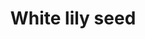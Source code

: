 ---
layout: item
title: White lily seed
item-id: 22887
datatable: true
id: 22887
name: "White lily seed"
members: true
lowalch: 120
highalch: 180
examine: "A white lily seed - plant in a flower patch."
monsters:
  - id: 8583
    name: "Hespori"
    members: true
    combat_level: 284
    wiki_url: "https://oldschool.runescape.wiki/w/Hespori"
    drops:
      - quantity: "8-18"
        rarity: 0.0625
    image: "https://oldschool.runescape.wiki/images/e/ed/Hespori.png?cd901"
---